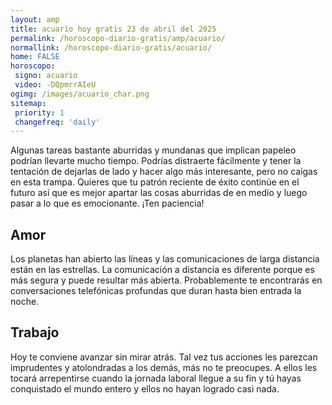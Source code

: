 ```yaml
---
layout: amp
title: acuario hoy gratis 23 de abril del 2025 
permalink: /horoscopo-diario-gratis/amp/acuario/
normallink: /horoscopo-diario-gratis/acuario/
home: FALSE
horoscopo:
 signo: acuario
 video: -DQpmrrAIeU
ogimg: /images/acuario_char.png
sitemap:
 priority: 1
 changefreq: 'daily'
---
```



Algunas tareas bastante aburridas y mundanas que implican papeleo podrían llevarte mucho tiempo. Podrías distraerte fácilmente y tener la tentación de dejarlas de lado y hacer algo más interesante, pero no caigas en esta trampa. Quieres que tu patrón reciente de éxito continúe en el futuro así que es mejor apartar las cosas aburridas de en medio y luego pasar a lo que es emocionante. ¡Ten paciencia!

## Amor

Los planetas han abierto las líneas y las comunicaciones de larga distancia están en las estrellas. La comunicación a distancia es diferente porque es más segura y puede resultar más abierta. Probablemente te encontrarás en conversaciones telefónicas profundas que duran hasta bien entrada la noche.

## Trabajo

Hoy te conviene avanzar sin mirar atrás. Tal vez tus acciones les parezcan imprudentes y atolondradas a los demás, más no te preocupes. A ellos les tocará arrepentirse cuando la jornada laboral llegue a su fin y tú hayas conquistado el mundo entero y ellos no hayan logrado casi nada.